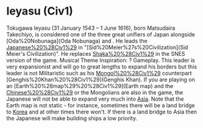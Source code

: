 # Ieyasu (Civ1)

Tokugawa Ieyasu (31 January 1543 – 1 June 1616), born Matsudaira Takechiyo, is considered one of the three great unifiers of Japan alongside [Oda%20Nobunaga](Oda Nobunaga) and . He leads the [Japanese%20%28Civ1%29](Japanese) in "[Sid%20Meier%27s%20Civilization](Sid Meier's Civilization)". He replaces [Shaka%20%28Civ1%29](Shaka) in the SNES version of the game.
Musical Theme Inspiration: ?
Gameplay.
This leader is very expansionist and will go to great lengths to expand his borders but this leader is not Militaristic such as his [Mongol%20%28Civ1%29](Mongolian) counterpart [Genghis%20Khan%20%28Civ1%29](Genghis Khan). If you are playing on an [Earth%20%28map%29%20%28Civ1%29](Earth map) and the [Chinese%20%28Civ1%29](Chinese) or the Mongolians are also in the game, the Japanese will not be able to expand very much into [Asia](Asia).
Note that the Earth map is not static - for instance, sometimes there will be a land bridge to [Korea](Korea) and at other times there won't. If there is a land bridge to Asia then the Japanese will make building ships a low priority.